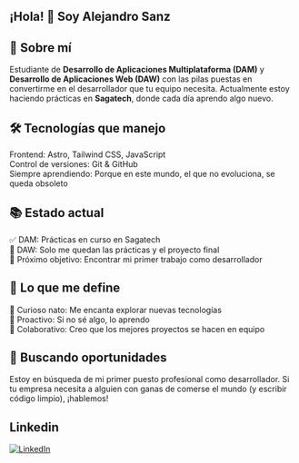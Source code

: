 ## ¡Hola! 👋 Soy Alejandro Sanz
## 🚀 Sobre mí
Estudiante de **Desarrollo de Aplicaciones Multiplataforma (DAM)** y **Desarrollo de Aplicaciones Web (DAW)** con las pilas puestas en convertirme en el desarrollador que tu equipo necesita.
Actualmente estoy haciendo prácticas en **Sagatech**, donde cada día aprendo algo nuevo.

## 🛠️ Tecnologías que manejo
Frontend: Astro, Tailwind CSS, JavaScript<br>
Control de versiones: Git & GitHub<br>
Siempre aprendiendo: Porque en este mundo, el que no evoluciona, se queda obsoleto<br>

## 📚 Estado actual
✅ DAM: Prácticas en curso en Sagatech<br>
🔄 DAW: Solo me quedan las prácticas y el proyecto final<br>
🎯 Próximo objetivo: Encontrar mi primer trabajo como desarrollador<br>

## 🌟 Lo que me define
🧠 Curioso nato: Me encanta explorar nuevas tecnologías<br>
💪 Proactivo: Si no sé algo, lo aprendo<br>
🤝 Colaborativo: Creo que los mejores proyectos se hacen en equipo<br>

## 🎯 Buscando oportunidades
Estoy en búsqueda de mi primer puesto profesional como desarrollador. Si tu empresa necesita a alguien con ganas de comerse el mundo (y escribir código limpio), ¡hablemos!

## Linkedin
[![LinkedIn](https://img.shields.io/badge/LinkedIn-0077B5?style=for-the-badge&logo=linkedin&logoColor=white)](https://www.linkedin.com/in/alejandro-sanz-antunez-aa104b319)
<!--
**alesanz6/alesanz6** is a ✨ _special_ ✨ repository because its `README.md` (this file) appears on your GitHub profile.

Here are some ideas to get you started:

- 🔭 I’m currently working on ...
- 🌱 I’m currently learning ...
- 👯 I’m looking to collaborate on ...
- 🤔 I’m looking for help with ...
- 💬 Ask me about ...
- 📫 How to reach me: ...
- 😄 Pronouns: ...
- ⚡ Fun fact: ...
-->
